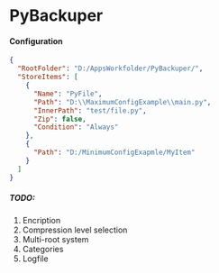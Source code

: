 # PyBackuper
####  Configuration
```json
{
  "RootFolder": "D:/AppsWorkfolder/PyBackuper/",
  "StoreItems": [
    {
      "Name": "PyFile",
      "Path": "D:\\MaximumConfigExample\\main.py",
      "InnerPath": "test/file.py",
      "Zip": false,      
      "Condition": "Always"
    },
    {
      "Path": "D:/MinimumConfigExapmle/MyItem"
    }
  ]
}
```
##### TODO:
1. Encription
2. Compression level selection
3. Multi-root system 
4. Categories 
5. Logfile